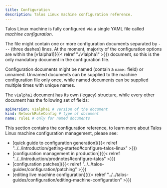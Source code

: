 ```yaml
---
title: Configuration
description: Talos Linux machine configuration reference.
---
```


Talos Linux machine is fully configured via a single YAML file called *machine configuration*.

The file might contain one or more configuration documents separated by `---` (three dashes) lines.
At the moment, majority of the configuration options are within the [v1alpha1]({{< relref "./v1alpha1" >}}) document, so
this is the only mandatory document in the configuration file.

Configuration documents might be named (contain a `name:` field) or unnamed.
Unnamed documents can be supplied to the machine configuration file only once, while named documents can be supplied multiple times with unique names.

The `v1alpha1` document has its own (legacy) structure, while every other document has the following set of fields:

```yaml
apiVersion: v1alpha1 # version of the document
kind: NetworkRuleConfig # type of document
name: rule1 # only for named documents
```

This section contains the configuration reference, to learn more about Talos Linux machine configuration management, please see:

* [quick guide to configuration generation]({{< relref "../../introduction/getting-started#configure-talos-linux" >}})
* [configuration management in production]({{< relref "../../introduction/prodnotes#configure-talos" >}})
* [configuration patches]({{< relref "../../talos-guides/configuration/patching" >}})
* [editing live machine configuration]({{< relref "../../talos-guides/configuration/editing-machine-configuration" >}})
